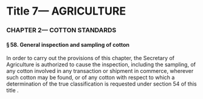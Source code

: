 
# Title 7— AGRICULTURE
### CHAPTER 2— COTTON STANDARDS
#### § 58. General inspection and sampling of cotton

In order to carry out the provisions of this chapter, the Secretary of Agriculture is authorized to cause the inspection, including the sampling, of any cotton involved in any transaction or shipment in commerce, wherever such cotton may be found, or of any cotton with respect to which a determination of the true classification is requested under section 54 of this title .
